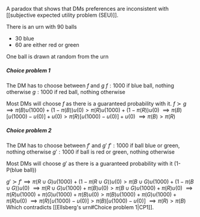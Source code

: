 A paradox that shows that DMs preferences are inconsistent with [[subjective expected utility problem (SEU)]].

There is an urn with 90 balls
- 30 blue
- 60 are either red or green

One ball is drawn at random from the urn

##### Choice problem 1
The DM has to choose between $f$ and $g$
$f: 1000$ if blue ball, nothing otherwise
$g: 1000$ if red ball, nothing otherwise

Most DMs will choose $f$ as there is a guaranteed probability with it. 
$f\succ g\implies \pi(B)u(1000)+(1-\pi(B))u(0)>\pi(R)u(1000)+(1-\pi(R))u(0)$
$\implies  \pi(B)[u(1000)-u(0)]+u(0)>\pi(R)[u(1000)-u(0)]+u(0)$
$\implies  \pi(B)>\pi(R)$

##### Choice problem 2
The DM has to choose between $f'$ and $g'$
$f':1000$ if ball blue or green, nothing otherwise
$g':1000$ if ball is red or green, nothing otherwise

Most DMs will choose $g'$ as there is a guaranteed probability with it (1-P(blue ball))

$g'\succ f'\implies \pi(R\cup G)u(1000)+(1-\pi(R\cup G))u(0)>\pi(B\cup G)u(1000)+(1-\pi(B\cup G))u(0)$
$\implies \pi(R\cup G)u(1000)+\pi(B)u(0)>\pi(B\cup G)u(1000)+\pi(R)u(0)$
$\implies \pi(R)u(1000)+\pi(G)u(1000)+\pi(B)u(0)>\pi(B)u(1000)+\pi(G)u(1000)+\pi(R)u(0)$
$\implies \pi(R)[u(1000)-u(0)]>\pi(B)[u(1000)-u(0)]$
$\implies \pi(R)>\pi(B)$
Which contradicts [[Ellsberg's urn#Choice problem 1|CP1]]. 